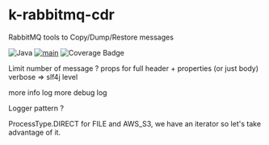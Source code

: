 # k-rabbitmq-cdr
RabbitMQ tools to Copy/Dump/Restore messages

![Java](https://img.shields.io/badge/Java-%23ED8B00.svg)
[![main](https://github.com/kinae/k-rabbitmq-cdr/actions/workflows/main.yaml/badge.svg)](https://github.com/kinae/k-rabbitmq-cdr/actions/workflows/main.yaml)
![Coverage Badge](https://img.shields.io/endpoint?url=https://gist.githubusercontent.com/Kinae/62e2df105b51624ccc775a81ed43891e/raw/k-rabbitmq-cdr.json)


Limit number of message ? props for full header + properties (or just body)
verbose => slf4j level

more info log more debug log

Logger pattern ?

ProcessType.DIRECT for FILE and AWS_S3, we have an iterator so let's take advantage of it. 
